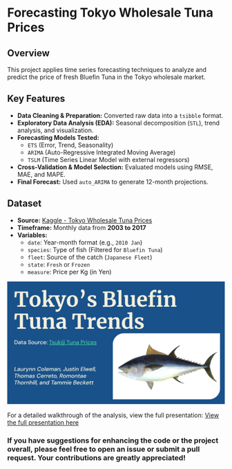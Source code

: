 # Forecasting Tokyo Wholesale Tuna Prices

## Overview
This project applies time series forecasting techniques to analyze and predict the price of fresh Bluefin Tuna in the Tokyo wholesale market.

## Key Features
- **Data Cleaning & Preparation:** Converted raw data into a `tsibble` format.
- **Exploratory Data Analysis (EDA):** Seasonal decomposition (`STL`), trend analysis, and visualization.
- **Forecasting Models Tested:**
  - `ETS` (Error, Trend, Seasonality)
  - `ARIMA` (Auto-Regressive Integrated Moving Average)
  - `TSLM` (Time Series Linear Model with external regressors)
- **Cross-Validation & Model Selection:** Evaluated models using RMSE, MAE, and MAPE.
- **Final Forecast:** Used `auto_ARIMA` to generate 12-month projections.

## Dataset
- **Source:** [Kaggle - Tokyo Wholesale Tuna Prices](https://www.kaggle.com/datasets/tcashion/tokyo-wholesale-tuna-prices)
- **Timeframe:** Monthly data from **2003 to 2017**
- **Variables:**
  - `date`: Year-month format (e.g., `2010 Jan`)
  - `species`: Type of fish (Filtered for `Bluefin Tuna`)
  - `fleet`: Source of the catch (`Japanese Fleet`)
  - `state`: `Fresh` or `Frozen`
  - `measure`: Price per Kg (in Yen)

![Project Overview Slide](images/bluefin%20ppt%20screenshot.png)

For a detailed walkthrough of the analysis, view the full presentation:
[View the full presentation here](Final%20Bluefin%20Forecast%20Presentation.pdf)

### If you have suggestions for enhancing the code or the project overall, please feel free to open an issue or submit a pull request. Your contributions are greatly appreciated!
